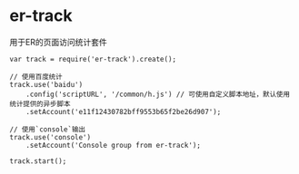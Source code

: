 er-track
========

用于ER的页面访问统计套件

    var track = require('er-track').create();

    // 使用百度统计
    track.use('baidu')
        .config('scriptURL', '/common/h.js') // 可使用自定义脚本地址，默认使用统计提供的异步脚本
        .setAccount('e11f12430782bff9553b65f2be26d907');

    // 使用`console`输出
    track.use('console')
        .setAccount('Console group from er-track');

    track.start();